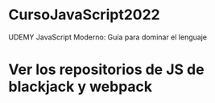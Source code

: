 # CursoJavaScript2022
UDEMY JavaScript Moderno: Guía para dominar el lenguaje

# Ver los repositorios de JS de blackjack y webpack